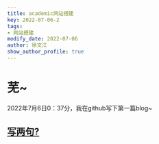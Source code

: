 ```yaml
---
title: academic网站搭建
key: 2022-07-06-2
tags: 
- 网站搭建
modify_date: 2022-07-06
author: 徐文江
show_author_profile: true
---
```


# 芜~    
2022年7月6日0：37分，我在github写下第一篇blog~      
<!--more-->        
## [写两句?](https://github.com/HEA1OR/HEA1OR.github.io/tree/master/_posts)
